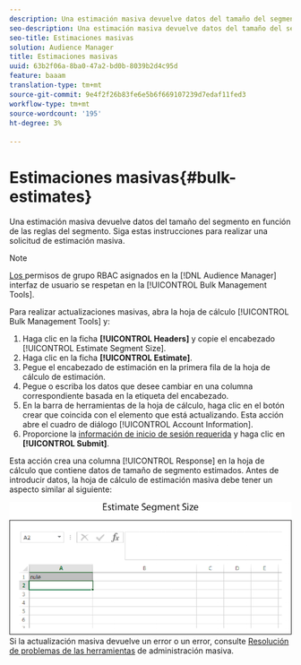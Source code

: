 ```yaml
---
description: Una estimación masiva devuelve datos del tamaño del segmento en función de las reglas del segmento. Siga estas instrucciones para realizar una solicitud de estimación masiva.
seo-description: Una estimación masiva devuelve datos del tamaño del segmento en función de las reglas del segmento. Siga estas instrucciones para realizar una solicitud de estimación masiva.
seo-title: Estimaciones masivas
solution: Audience Manager
title: Estimaciones masivas
uuid: 63b2f06a-8ba0-47a2-bd0b-8039b2d4c95d
feature: baaam
translation-type: tm+mt
source-git-commit: 9e4f2f26b83fe6e5b6f669107239d7edaf11fed3
workflow-type: tm+mt
source-wordcount: '195'
ht-degree: 3%

---
```



# Estimaciones masivas{#bulk-estimates}

Una estimación masiva devuelve datos del tamaño del segmento en función de las reglas del segmento. Siga estas instrucciones para realizar una solicitud de estimación masiva.

<!-- 

t_bulk_estimates.xml

 -->

>[!NOTE]
>
>[Los ](../../features/administration/administration-overview.md) permisos de grupo RBAC asignados en la  [!DNL Audience Manager] interfaz de usuario se respetan en la  [!UICONTROL Bulk Management Tools].

Para realizar actualizaciones masivas, abra la hoja de cálculo [!UICONTROL Bulk Management Tools] y:

1. Haga clic en la ficha **[!UICONTROL Headers]** y copie el encabezado [!UICONTROL Estimate Segment Size].
2. Haga clic en la ficha **[!UICONTROL Estimate]**.
3. Pegue el encabezado de estimación en la primera fila de la hoja de cálculo de estimación.
4. Pegue o escriba los datos que desee cambiar en una columna correspondiente basada en la etiqueta del encabezado.
5. En la barra de herramientas de la hoja de cálculo, haga clic en el botón crear que coincida con el elemento que está actualizando.
Esta acción abre el cuadro de diálogo [!UICONTROL Account Information].
6. Proporcione la [información de inicio de sesión requerida](../../reference/bulk-management-tools/bulk-management-intro.md#auth-reqs) y haga clic en **[!UICONTROL Submit]**.

Esta acción crea una columna [!UICONTROL Response] en la hoja de cálculo que contiene datos de tamaño de segmento estimados. Antes de introducir datos, la hoja de cálculo de estimación masiva debe tener un aspecto similar al siguiente:

![](assets/estimate.png)
Si la actualización masiva devuelve un error o un error, consulte  [Resolución de problemas de las herramientas](../../reference/bulk-management-tools/bulk-troubleshooting.md) de administración masiva.

